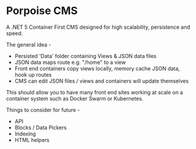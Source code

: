 # Porpoise CMS

A .NET 5 Container First CMS designed for high scalability, persistence and speed.

The general idea - 
* Persisted 'Data' folder containing Views & JSON data files
* JSON data maps route e.g. "/home" to a view
* Front end containers copy views locally, memory cache JSON data, hook up routes
* CMS can edit JSON files / views and containers will update themselves

This should allow you to have many front end sites working at scale on a container system such as Docker Swarm or Kubernetes.

Things to consider for future - 
* API
* Blocks / Data Pickers
* Indexing
* HTML helpers


